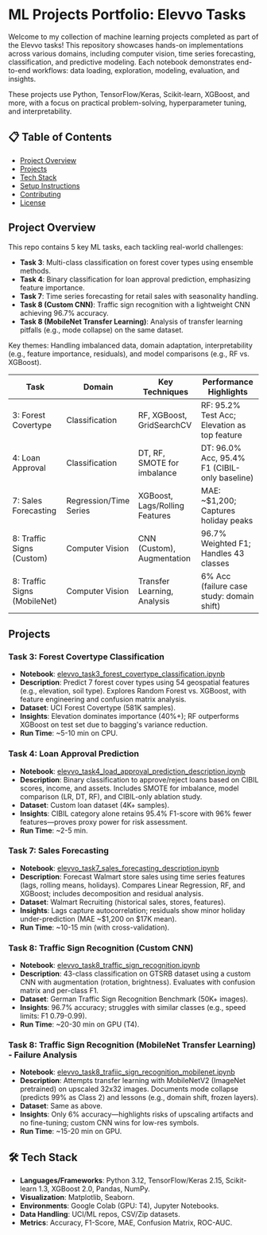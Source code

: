 # ML Projects Portfolio: Elevvo Tasks

Welcome to my collection of machine learning projects completed as part of the Elevvo tasks! This repository showcases hands-on implementations across various domains, including computer vision, time series forecasting, classification, and predictive modeling. Each notebook demonstrates end-to-end workflows: data loading, exploration, modeling, evaluation, and insights.

These projects use Python, TensorFlow/Keras, Scikit-learn, XGBoost, and more, with a focus on practical problem-solving, hyperparameter tuning, and interpretability.

## 📋 Table of Contents

- [Project Overview](#project-overview)
- [Projects](#projects)
- [Tech Stack](#tech-stack)
- [Setup Instructions](#setup-instructions)
- [Contributing](#contributing)
- [License](#license)

## Project Overview

This repo contains 5 key ML tasks, each tackling real-world challenges:
- **Task 3**: Multi-class classification on forest cover types using ensemble methods.
- **Task 4**: Binary classification for loan approval prediction, emphasizing feature importance.
- **Task 7**: Time series forecasting for retail sales with seasonality handling.
- **Task 8 (Custom CNN)**: Traffic sign recognition with a lightweight CNN achieving 96.7% accuracy.
- **Task 8 (MobileNet Transfer Learning)**: Analysis of transfer learning pitfalls (e.g., mode collapse) on the same dataset.

Key themes: Handling imbalanced data, domain adaptation, interpretability (e.g., feature importance, residuals), and model comparisons (e.g., RF vs. XGBoost).

| Task | Domain | Key Techniques | Performance Highlights |
|------|--------|----------------|-------------------------|
| 3: Forest Covertype | Classification | RF, XGBoost, GridSearchCV | RF: 95.2% Test Acc; Elevation as top feature |
| 4: Loan Approval | Classification | DT, RF, SMOTE for imbalance | DT: 96.0% Acc, 95.4% F1 (CIBIL-only baseline) |
| 7: Sales Forecasting | Regression/Time Series | XGBoost, Lags/Rolling Features | MAE: ~$1,200; Captures holiday peaks |
| 8: Traffic Signs (Custom) | Computer Vision | CNN (Custom), Augmentation | 96.7% Weighted F1; Handles 43 classes |
| 8: Traffic Signs (MobileNet) | Computer Vision | Transfer Learning, Analysis | 6% Acc (failure case study: domain shift) |

## Projects

### Task 3: Forest Covertype Classification
- **Notebook**: [elevvo_task3_forest_covertype_classification.ipynb](elevvo_task3_forest_covertype_classification.ipynb)
- **Description**: Predict 7 forest cover types using 54 geospatial features (e.g., elevation, soil type). Explores Random Forest vs. XGBoost, with feature engineering and confusion matrix analysis.
- **Dataset**: UCI Forest Covertype (581K samples).
- **Insights**: Elevation dominates importance (40%+); RF outperforms XGBoost on test set due to bagging's variance reduction.
- **Run Time**: ~5-10 min on CPU.

### Task 4: Loan Approval Prediction
- **Notebook**: [elevvo_task4_load_approval_prediction_description.ipynb](elevvo_task4_load_approval_prediction_description.ipynb)
- **Description**: Binary classification to approve/reject loans based on CIBIL scores, income, and assets. Includes SMOTE for imbalance, model comparison (LR, DT, RF), and CIBIL-only ablation study.
- **Dataset**: Custom loan dataset (4K+ samples).
- **Insights**: CIBIL category alone retains 95.4% F1-score with 96% fewer features—proves proxy power for risk assessment.
- **Run Time**: ~2-5 min.

### Task 7: Sales Forecasting
- **Notebook**: [elevvo_task7_sales_forecasting_description.ipynb](elevvo_task7_sales_forecasting_description.ipynb)
- **Description**: Forecast Walmart store sales using time series features (lags, rolling means, holidays). Compares Linear Regression, RF, and XGBoost; includes decomposition and residual analysis.
- **Dataset**: Walmart Recruiting (historical sales, stores, features).
- **Insights**: Lags capture autocorrelation; residuals show minor holiday under-prediction (MAE ~$1,200 on $17K mean).
- **Run Time**: ~10-15 min (with cross-validation).

### Task 8: Traffic Sign Recognition (Custom CNN)
- **Notebook**: [elevvo_task8_traffic_sign_recognition.ipynb](elevvo_task8_traffic_sign_recognition.ipynb)
- **Description**: 43-class classification on GTSRB dataset using a custom CNN with augmentation (rotation, brightness). Evaluates with confusion matrix and per-class F1.
- **Dataset**: German Traffic Sign Recognition Benchmark (50K+ images).
- **Insights**: 96.7% accuracy; struggles with similar classes (e.g., speed limits: F1 0.79-0.99).
- **Run Time**: ~20-30 min on GPU (T4).

### Task 8: Traffic Sign Recognition (MobileNet Transfer Learning) - Failure Analysis
- **Notebook**: [elevvo_task8_trafiic_sign_recognition_mobilenet.ipynb](elevvo_task8_trafiic_sign_recognition_mobilenet.ipynb) <!-- Note: Typo in filename? -->
- **Description**: Attempts transfer learning with MobileNetV2 (ImageNet pretrained) on upscaled 32x32 images. Documents mode collapse (predicts 99% as Class 2) and lessons (e.g., domain shift, frozen layers).
- **Dataset**: Same as above.
- **Insights**: Only 6% accuracy—highlights risks of upscaling artifacts and no fine-tuning; custom CNN wins for low-res symbols.
- **Run Time**: ~15-20 min on GPU.

## 🛠 Tech Stack

- **Languages/Frameworks**: Python 3.12, TensorFlow/Keras 2.15, Scikit-learn 1.3, XGBoost 2.0, Pandas, NumPy.
- **Visualization**: Matplotlib, Seaborn.
- **Environments**: Google Colab (GPU: T4), Jupyter Notebooks.
- **Data Handling**: UCI/ML repos, CSV/Zip datasets.
- **Metrics**: Accuracy, F1-Score, MAE, Confusion Matrix, ROC-AUC.

